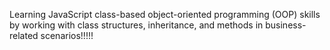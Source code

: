  Learning JavaScript class-based object-oriented programming (OOP) skills by working with class structures, inheritance, and methods in business-related scenarios!!!!!